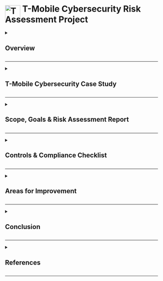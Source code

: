 # <img src="https://www.insights1st.com/wp-content/uploads/2020/04/T-Mobile-logo-square-1.png" alt="T-Mobile Logo" width="50" style="vertical-align: middle; margin-bottom: -20px;"> T-Mobile Cybersecurity Risk Assessment Project

<details>
  <summary><h2>Overview</h2></summary>
  <p>This project presents a comprehensive <b>cybersecurity risk assessment</b>. <b>This project uses T-Mobile as a case study for university research purposes only.</b> The goal is to analyze cybersecurity frameworks, compliance requirements, and risk management best practices as an academic exercise. The findings and recommendations in this project are based on publicly available information and do not represent actual T-Mobile security policies or confidential data. The assessment covers:</p>
  <ul>
    <li> <b>Scope, Goals & Risk Assessment Report</b></li>
    <li> <b>Controls & Compliance Checklist</b></li>
    <li> <b>Risk Register</b></li>
    <li> <b>Areas for Improvement & Recommendations</b></li>
  </ul>
  <p>The goal is to evaluate <b>potential cybersecurity threats</b>, analyze the <b>effectiveness of existing security measures</b>, and propose mitigation strategies to enhance T-Mobile's resilience against evolving cyber threats.</p>
</details>

---

<details>
  <summary><h2> T-Mobile Cybersecurity Case Study</h2></summary>
  <h3> Overview of T-Mobile</h3>
  <p><b>T-Mobile</b> is a leading telecommunications company providing wireless voice, messaging, and data services across the United States and internationally. As one of the largest mobile network operators, T-Mobile serves over <b>100 million customers</b> and operates an extensive <b>5G network infrastructure</b>, handling vast amounts of sensitive customer and enterprise data.</p>

  <h3> Key Aspects of T-Mobile’s Business Operations:</h3>
  <ul>
    <li><b>Industry:</b> Telecommunications</li>
    <li><b>Services:</b> Mobile network, 5G broadband, IoT solutions, enterprise communications</li>
    <li><b>Customer Base:</b> Consumers, businesses, and government organizations</li>
    <li><b>Data Handled:</b> Customer account information, payment details, call records, location data</li>
    <li><b>Compliance Requirements:</b> PCI DSS, GDPR, FCC, SOC 2, ISO 27001, NIST CSF</li>
  </ul>

  <h3>Why This Project is Needed</h3>
  <p>As a major telecom provider, T-Mobile faces increasing cybersecurity challenges related to <b>data protection, regulatory compliance, and risk management</b>. With cyber threats evolving rapidly, strong security measures are essential.</p>

  <h3> Key Cybersecurity Challenges Faced by T-Mobile:</h3>
  <ul>
    <li> <b>Data Breaches:</b> T-Mobile has experienced several high-profile breaches compromising millions of customer records.</li>
    <li> <b>Phishing & Credential Theft:</b> Employees and customers are prime targets for social engineering attacks.</li>
    <li> <b>Third-Party Security Risks:</b> Vendors and external partners may introduce supply chain vulnerabilities.</li>
    <li> <b>Regulatory Compliance:</b> Must adhere to strict data privacy laws (GDPR, CCPA, PCI DSS) and telecom regulations (FCC, NIST CSF).</li>
    <li> <b>5G Network Security:</b> Expansion of 5G introduces new attack surfaces for cybercriminals.</li>
  </ul>
  
  <p>This project provides a structured approach to evaluating and mitigating risks in T-Mobile’s cybersecurity framework.</p>
</details>

---

<details>
  <summary><h2>Scope, Goals & Risk Assessment Report</h2></summary>
  <h3>Scope</h3>
  <p>The assessment covers <b>network security, data protection, third-party risks, and regulatory compliance</b>. All assets, internal processes, and compliance measures are reviewed.</p>
  
  <h3>Goals</h3>
  <ul>
    <li>Identify security vulnerabilities and evaluate existing security controls.</li>
    <li>Assess compliance with GDPR, PCI DSS, NIST, and ISO 27001 standards.</li>
    <li>Provide actionable mitigation strategies to reduce cybersecurity threats.</li>
  </ul>

  <h3>Risk Assessment & Monitoring</h3>
  <p>The key risks identified include:</p>
  <ul>
    <li><b>Data Breaches</b> – Sensitive customer data exposure</li>
    <li><b>Unauthorized Access</b> – Exploiting weak authentication mechanisms</li>
    <li><b>Phishing Attacks</b> – Credential theft & unauthorized access</li>
    <li><b>Insider Threats</b> – Malicious or negligent employees</li>
    <li><b>Third-Party Security Risks</b> – Vendor security vulnerabilities</li>
  </ul>
  <p><b>Overall Risk Score: 8/10 (High Risk)</b></p>
</details>

---

<details>
  <summary><h2>Controls & Compliance Checklist</h2></summary>
  <p>This checklist evaluates whether T-Mobile has implemented the necessary <b>security controls and compliance measures</b>.</p>

  <h3> Security Controls</h3>
  <ul>
    <li> Firewall & Intrusion Detection System (IDS)</li>
    <li> Multi-Factor Authentication (MFA) & Encryption</li>
    <li> Security Operations Center (SOC) Monitoring</li>
    <li> Incident Response & Disaster Recovery Plans</li>
    <li> Data Protection & Access Management</li>
  </ul>

  <h3> Compliance Standards</h3>
  <ul>
    <li> <b>GDPR</b> – Data protection impact assessment & breach notifications</li>
    <li> <b>PCI DSS</b> – Secure credit card processing & encryption</li>
    <li> <b>NIST Cybersecurity Framework</b> – Identify, Protect, Detect, Respond, Recover</li>
    <li> <b>ISO 27001</b> – Information Security Management System (ISMS)</li>
  </ul>
</details>

---

<details>
  <summary><h2> Areas for Improvement</h2></summary>
  <ul>
    <li> Improve <b>risk justification</b> for post-mitigation scores.</li>
    <li> Add <b>risk trend indicators</b> (⬆ Increasing, ➖ Stable, ⬇ Decreasing).</li>
    <li> Expand <b>Zero Trust implementation plan</b> to address challenges.</li>
    <li> Enhance <b>incident response documentation</b>.</li>
  </ul>
</details>

---

<details>
  <summary><h2> Conclusion</h2></summary>
  <p>The **T-Mobile Cybersecurity Risk Assessment Project++ identified key vulnerabilities, assessed compliance with **GDPR, PCI DSS, ISO 27001, and NIST CSF**, and provided **risk mitigation strategies**. By developing a **risk register and compliance checklist**, the project emphasized Zero Trust implementation, incident response improvements, and proactive security measures. These recommendations strengthen data protection, regulatory compliance, and overall cybersecurity resilience against evolving threats.</p>
</details>

---

<details>
  <summary><h2>References</h2></summary>
  <h3> Official Compliance & Security Frameworks</h3>
  <ul>
    <li> <b>General Data Protection Regulation (GDPR)</b>: <a href="https://gdpr.eu/">Official GDPR Portal</a></li>
    <li> <b>Payment Card Industry Data Security Standard (PCI DSS)</b>: <a href="https://www.pcisecuritystandards.org/">PCI Security Standards Council</a></li>
    <li> <b>System and Organization Controls (SOC 1, SOC 2)</b>: <a href="https://www.aicpa.org/interestareas/frc/assuranceadvisoryservices/sorhome.html">AICPA - SOC Suite of Services</a></li>
    <li> <b>Federal Communications Commission (FCC) Compliance</b>: <a href="https://www.fcc.gov/">Federal Communications Commission (FCC)</a></li>
    <li> <b>National Institute of Standards and Technology (NIST) Cybersecurity Framework</b>: <a href="https://www.nist.gov/cyberframework">NIST Cybersecurity Framework</a></li>
    <li> <b>ISO/IEC 27001 Compliance</b>: <a href="https://www.iso.org/isoiec-27001-information-security.html">ISO - ISO/IEC 27001 Information Security Management</a></li>
  </ul>

  <h3> T-Mobile Cybersecurity & FCC Settlement Articles</h3>
  <ul>
    <li> <b>Reuters</b>: <a href="https://www.reuters.com">US Reaches $31.5 Million Settlement with T-Mobile Over Data Breaches</a></li>
    <li> <b>The Verge</b>: <a href="https://www.theverge.com">T-Mobile Promises to Try Not to Get Hacked Again</a></li>
    <li> <b>TMO News</b>: <a href="https://www.tmonews.com">T-Mobile Invests to Improve Its Cybersecurity Practices</a></li>
    <li> <b>Hunton</b>: <a href="https://www.huntonprivacyblog.com">T-Mobile to Spend $31.5 Million to Settle Multiple FCC Breaches</a></li>
    <li> <b>MeriTalk</b>: <a href="https://www.meritalk.com">T-Mobile Moving to Zero Trust Under FCC Breach Settlement</a></li>
    <li> <b>Paubox</b>: <a href="https://www.paubox.com">Learning the Importance of Cybersecurity from T-Mobile</a></li>
    <li> <b>Electronic Frontier Foundation</b>: <a href="https://www.eff.org">FCC Requires T-Mobile to Implement Data Minimization</a></li>
  </ul>
</details>

---
